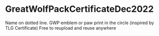 # GreatWolfPackCertificateDec2022
Name on dotted line. 
GWP emblem or paw print in the circle (inspired by TLG Certificate)
Free to reupload and reuse anywhere
